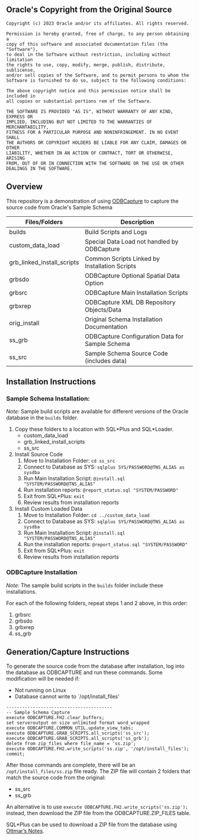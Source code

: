 
## Oracle's Copyright from the Original Source

```
Copyright (c) 2023 Oracle and/or its affiliates. All rights reserved.

Permission is hereby granted, free of charge, to any person obtaining a
copy of this software and associated documentation files (the "Software"),
to deal in the Software without restriction, including without limitation
the rights to use, copy, modify, merge, publish, distribute, sublicense,
and/or sell copies of the Software, and to permit persons to whom the
Software is furnished to do so, subject to the following conditions:

The above copyright notice and this permission notice shall be included in
all copies or substantial portions rem of the Software.

THE SOFTWARE IS PROVIDED "AS IS", WITHOUT WARRANTY OF ANY KIND, EXPRESS OR
IMPLIED, INCLUDING BUT NOT LIMITED TO THE WARRANTIES OF MERCHANTABILITY,
FITNESS FOR A PARTICULAR PURPOSE AND NONINFRINGEMENT. IN NO EVENT SHALL
THE AUTHORS OR COPYRIGHT HOLDERS BE LIABLE FOR ANY CLAIM, DAMAGES OR OTHER
LIABILITY, WHETHER IN AN ACTION OF CONTRACT, TORT OR OTHERWISE, ARISING
FROM, OUT OF OR IN CONNECTION WITH THE SOFTWARE OR THE USE OR OTHER
DEALINGS IN THE SOFTWARE.
```

## Overview

This repository is a demonstration of using [ODBCapture](http://ODBCapture.org)
to capture the source code from Oracle's Sample Schema

Files/Folders              | Description
---------------------------|-------------
builds                     | Build Scripts and Logs
custom_data_load           | Special Data Load not handled by ODBCapture
grb_linked_install_scripts | Common Scripts Linked by Installation Scripts
grbsdo                     | ODBCapture Optional Spatial Data Option
grbsrc                     | ODBCapture Main Installation Scripts
grbxrep                    | ODBCapture XML DB Repository Objects/Data
orig_install               | Original Schema Installation Documentation
ss_grb                     | ODBCapture Configuration Data for Sample Schema
ss_src                     | Sample Schema Source Code (includes data)


## Installation Instructions

### Sample Schema Installation:

*Note:* Sample build scripts are available for different versions of the Oracle database in the `builds` folder.

1. Copy these folders to a location with SQL\*Plus and SQL\*Loader.
    * custom_data_load
    * grb_linked_install_scripts
    * ss_src
2. Install Source Code
    1. Move to Installation Folder: `cd ss_src`
    2. Connect to Database as SYS: `sqlplus SYS/PASSWORD@TNS_ALIAS as sysdba`
    3. Run Main Installation Script: `@install.sql "SYSTEM/PASSWORD@TNS_ALIAS"`
    4. Run installation reports: `@report_status.sql "SYSTEM/PASSWORD"`
    5. Exit from SQL*Plus: `exit`
    6. Review results from installation reports
9. Install Custom Loaded Data
    1. Move to Installation Folder: `cd ../custom_data_load`
    2. Connect to Database as SYS: `sqlplus SYS/PASSWORD@TNS_ALIAS as sysdba`
    3. Run Main Installation Script: `@install.sql "SYSTEM/PASSWORD@TNS_ALIAS"`
    4. Run the installation reports: `@report_status.sql "SYSTEM/PASSWORD"`
    5. Exit from SQL*Plus: `exit`
    6. Review results from installation reports

### ODBCapture Installation

*Note:* The sample build scripts in the `builds` folder include these installations.

For each of the following folders, repeat steps 1 and 2 above, in this order:
1. grbsrc
2. grbsdo
3. grbxrep
4. ss_grb


## Generation/Capture Instructions

To generate the source code from the database after installation, log into the database as ODBCAPTURE and run these commands.  Some modification will be needed if:
* Not running on Linux
* Database cannot write to `/opt/install_files'

```
----------------------------------------
-- Sample Schema Capture
execute ODBCAPTURE.FH2.clear_buffers;
set serveroutput on size unlimited format word_wrapped
execute ODBCAPTURE.COMMON_UTIL.update_view_tabs;
execute ODBCAPTURE.GRAB_SCRIPTS.all_scripts('ss_src');
execute ODBCAPTURE.GRAB_SCRIPTS.all_scripts('ss_grb');
delete from zip_files where file_name = 'ss.zip';
execute ODBCAPTURE.FH2.write_scripts('ss.zip', '/opt/install_files');
commit;
```

After those commands are complete, there will be an `/opt/install_files/ss.zip` file ready.  The ZIP file will contain 2 folders that match the source code from the original:
* ss_src
* ss_grb

An alternative is to use `execute ODBCAPTURE.FH2.write_scripts('ss.zip');` instead, then download the ZIP file from the ODBCAPTURE.ZIP_FILES table.

SQL*Plus can be used to download a ZIP file from the database using [Ottmar’s Notes](https://ogobrecht.com/posts/2020-01-01-download-blobs-with-sqlplus).
